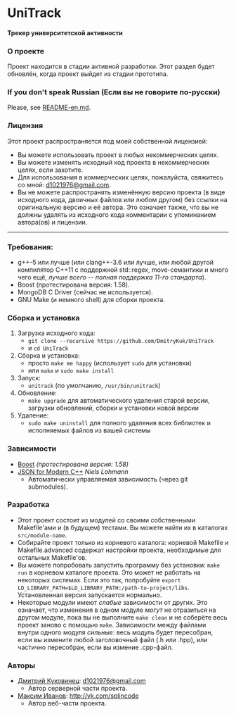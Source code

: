 # UniTrack
#### Трекер университетской активности


### О проекте
Проект находится в стадии активной разработки. Этот раздел будет обновлён, когда проект выйдет из стадии прототипа.


### If you don't speak Russian (Если вы не говорите по-русски)
Please, see [README-en.md](https://github.com/DmitryKuk/UniTrack/blob/master/README-en.md).


### Лицензия
Этот проект распространяется под моей собственной лицензией:

- Вы можете использовать проект в любых некоммерческих целях.
- Вы можете изменять исходный код проекта в некоммерческих целях, если захотите.
- Для использования в коммерческих целях, пожалуйста, свяжитесь со мной: <d1021976@gmail.com>.
- Вы не можете распространять изменённую версию проекта (в виде исходного кода, двоичных файлов или любом другом) без ссылки на оригинальную версию и её автора. Это означает также, что вы не должны удалять из исходного кода комментарии с упоминанием автора(ов) и лицензии.

---


### Требования:
- g++-5 или лучше (или clang++-3.6 или лучше, или любой другой компилятор C++11 с поддержкой std::regex, move-семантики и много чего ещё, *лучше всего -- полная поддержка 11-го стандарта*).
- Boost (протестирована версия: 1.58).
- MongoDB C Driver (сейчас не используется).
- GNU Make (и немного shell) для сборки проекта.


### Сборка и установка
1. Загрузка исходного кода:
    - `git clone --recursive https://github.com/DmitryKuk/UniTrack`
    - и `cd UniTrack`
2. Сборка и установка:
    - просто `make me happy` (использует `sudo` для установки)
    - или `make` и `sudo make install`
3. Запуск:
    - `unitrack` (по умолчанию, `/usr/bin/unitrack`)
4. Обновление:
    - `make upgrade` для автоматического удаления старой версии, загрузки обновлений, сборки и установки новой версии
5. Удаление:
    - `sudo make uninstall` для полного удаления всех библиотек и исполняемых файлов из вашей системы


### Зависимости
- [Boost](http://www.boost.org/) *(протестирована версия: 1.58)*
- [JSON for Modern C++](https://github.com/nlohmann/json) *Niels Lohmann*
    + Автоматически управляемая зависимость (через git submodules).


### Разработка
- Этот проект состоит из модулей со своими собственными Makefile'ами и (в будущем) тестами. Вы можете найти их в каталогах `src/module-name`.
- Собирайте проект только из корневого каталога: корневой Makefile и Makefile.advanced содержат настройки проекта, необходимые для остальных Makefile'ов.
- Вы можете попробовать запустить программу без установки: `make run` в корневом каталоге проекта. Это может не работать на некоторых системах. Если это так, попробуйте `export LD_LIBRARY_PATH=$LD_LIBRARY_PATH:/path-to-project/libs`. Установленная версия запускается нормально.
- Некоторые модули имеют *слабые* зависимости от других. Это означает, что изменения в одном модуле *могут* не отразиться на другом модуле, пока вы не выполните `make clean` и не соберёте весь проект заново с помощью `make`. Зависимости между файлами внутри одного модуля *сильные*: весь модуль будет пересобран, если вы измените любой заголовочный файл (.h или .hpp), или частично пересобран, если вы измение .cpp-файл.


### Авторы
- [Дмитрий Куковинец](https://github.com/DmitryKuk): <d1021976@gmail.com>
    + Автор серверной части проекта.
- [Максим Иванов](https://github.com/splincode): <http://vk.com/splincode>
    + Автор веб-части проекта.
